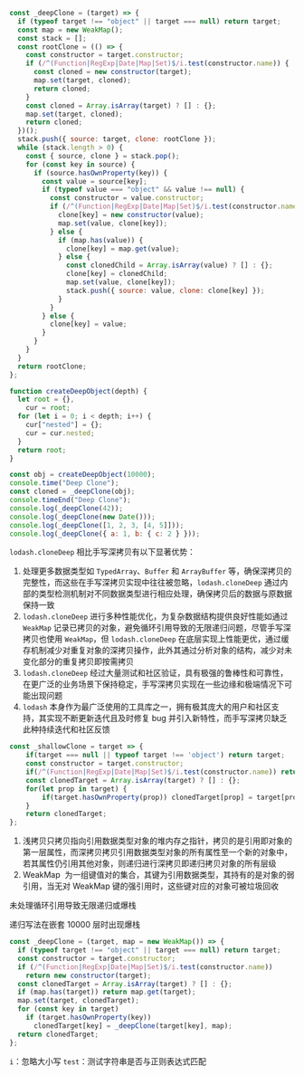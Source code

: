 ```js
const _deepClone = (target) => {
  if (typeof target !== "object" || target === null) return target;
  const map = new WeakMap();
  const stack = [];
  const rootClone = (() => {
    const constructor = target.constructor;
    if (/^(Function|RegExp|Date|Map|Set)$/i.test(constructor.name)) {
      const cloned = new constructor(target);
      map.set(target, cloned);
      return cloned;
    }
    const cloned = Array.isArray(target) ? [] : {};
    map.set(target, cloned);
    return cloned;
  })();
  stack.push({ source: target, clone: rootClone });
  while (stack.length > 0) {
    const { source, clone } = stack.pop();
    for (const key in source) {
      if (source.hasOwnProperty(key)) {
        const value = source[key];
        if (typeof value === "object" && value !== null) {
          const constructor = value.constructor;
          if (/^(Function|RegExp|Date|Map|Set)$/i.test(constructor.name)) {
            clone[key] = new constructor(value);
            map.set(value, clone[key]);
          } else {
            if (map.has(value)) {
              clone[key] = map.get(value);
            } else {
              const clonedChild = Array.isArray(value) ? [] : {};
              clone[key] = clonedChild;
              map.set(value, clone[key]);
              stack.push({ source: value, clone: clone[key] });
            }
          }
        } else {
          clone[key] = value;
        }
      }
    }
  }
  return rootClone;
};

function createDeepObject(depth) {
  let root = {},
    cur = root;
  for (let i = 0; i < depth; i++) {
    cur["nested"] = {};
    cur = cur.nested;
  }
  return root;
}

const obj = createDeepObject(10000);
console.time("Deep Clone");
const cloned = _deepClone(obj);
console.timeEnd("Deep Clone");
console.log(_deepClone(42));
console.log(_deepClone(new Date()));
console.log(_deepClone([1, 2, 3, [4, 5]]));
console.log(_deepClone({ a: 1, b: { c: 2 } }));
```

`lodash.cloneDeep` 相比手写深拷贝有以下显著优势：

1. 处理更多数据类型如 `TypedArray`、`Buffer` 和 `ArrayBuffer` 等，确保深拷贝的完整性，而这些在手写深拷贝实现中往往被忽略，`lodash.cloneDeep` 通过内部的类型检测机制对不同数据类型进行相应处理，确保拷贝后的数据与原数据保持一致
2. `lodash.cloneDeep` 进行多种性能优化，为复杂数据结构提供良好性能如通过 `WeakMap` 记录已拷贝的对象，避免循环引用导致的无限递归问题，尽管手写深拷贝也使用 `WeakMap`，但 `lodash.cloneDeep` 在底层实现上性能更优，通过缓存机制减少对重复对象的深拷贝操作，此外其通过分析对象的结构，减少对未变化部分的重复拷贝即按需拷贝
3. `lodash.cloneDeep` 经过大量测试和社区验证，具有极强的鲁棒性和可靠性，在更广泛的业务场景下保持稳定，手写深拷贝实现在一些边缘和极端情况下可能出现问题
4. `lodash` 本身作为最广泛使用的工具库之一，拥有极其庞大的用户和社区支持，其实现不断更新迭代且及时修复 bug 并引入新特性，而手写深拷贝缺乏此种持续迭代和社区反馈

```JavaScript
const _shallowClone = target => {
    if(target === null || typeof target !== 'object') return target;
    const constructor = target.constructor;
    if(/^(Function|RegExp|Date|Map|Set)$/i.test(constructor.name)) return target;
    const clonedTarget = Array.isArray(target) ? [] : {};
    for(let prop in target) {
        if(target.hasOwnProperty(prop)) clonedTarget[prop] = target[prop];
    }
    return clonedTarget;
};
```

1. 浅拷贝只拷贝指向引用数据类型对象的堆内存之指针，拷贝的是引用即对象的第一层属性，而深拷贝拷贝引用数据类型对象的所有属性至一个新的对象中，若其属性仍引用其他对象，则递归进行深拷贝即递归拷贝对象的所有层级
2. WeakMap  为一组键值对的集合，其键为引用数据类型，其持有的是对象的弱引用，当无对 WeakMap 键的强引用时，这些键对应的对象可被垃圾回收

未处理循环引用导致无限递归或爆栈

递归写法在嵌套 10000 层时出现爆栈

```js
const _deepClone = (target, map = new WeakMap()) => {
  if (typeof target !== "object" || target === null) return target;
  const constructor = target.constructor;
  if (/^(Function|RegExp|Date|Map|Set)$/i.test(constructor.name))
    return new constructor(target);
  const clonedTarget = Array.isArray(target) ? [] : {};
  if (map.has(target)) return map.get(target);
  map.set(target, clonedTarget);
  for (const key in target)
    if (target.hasOwnProperty(key))
      clonedTarget[key] = _deepClone(target[key], map);
  return clonedTarget;
};
```

`i`：忽略大小写
`test`：测试字符串是否与正则表达式匹配


